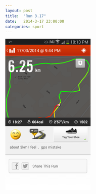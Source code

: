 ```yaml
---
layout: post
title:  "Run 3.17"
date:   2014-3-17 23:00:00
categories: sport
---
```


<img src="assets/hobbies/sport/Run2014.3.17.png">